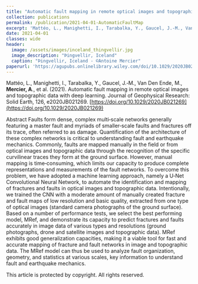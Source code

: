 ```yaml
---
title: "Automatic fault mapping in remote optical images and topographic data with deep learning"
collection: publications
permalink: /publication/2021-04-01-AutomaticFaultMap
excerpt: 'Mattéo, L., Manighetti, I., Tarabalka, Y., Gaucel, J.‐M., Van Den Ende, **M., Mercier**, A., et al. (2021).'
date: 2021-04-01
classes: wide
header:
  image: /assets/images/inceland_thingvellir.jpg
  image_description: "Þingvellir, Iceland"
  caption: "Þingvellir, Iceland - ©Antoine Mercier"
paperurl: 'https://agupubs.onlinelibrary.wiley.com/doi/10.1029/2020JB021269'
---
```

Mattéo, L., Manighetti, I., Tarabalka, Y., Gaucel, J.‐M., Van Den Ende, M., **Mercier, A**., et al. (2021). Automatic fault mapping in remote optical images and topographic data with deep learning. Journal of Geophysical Research: Solid Earth, 126, e2020JB021269. [https://doi.org/10.1029/2020JB021269](https://doi.org/10.1029/2020JB021269)

Abstract
Faults form dense, complex multi‐scale networks generally featuring a master fault and myriads of smaller‐scale faults and fractures off its trace, often referred to as damage. Quantification of the architecture of these complex networks is critical to understanding fault and earthquake mechanics. Commonly, faults are mapped manually in the field or from optical images and topographic data through the recognition of the specific curvilinear traces they form at the ground surface. However, manual mapping is time‐consuming, which limits our capacity to produce complete representations and measurements of the fault networks. To overcome this problem, we have adopted a machine learning approach, namely a U‐Net Convolutional Neural Network, to automate the identification and mapping of fractures and faults in optical images and topographic data. Intentionally, we trained the CNN with a moderate amount of manually created fracture and fault maps of low resolution and basic quality, extracted from one type of optical images (standard camera photographs of the ground surface). Based on a number of performance tests, we select the best performing model, MRef, and demonstrate its capacity to predict fractures and faults accurately in image data of various types and resolutions (ground photographs, drone and satellite images and topographic data). MRef exhibits good generalization capacities, making it a viable tool for fast and accurate mapping of fracture and fault networks in image and topographic data. The MRef model can thus be used to analyze fault organization, geometry, and statistics at various scales, key information to understand fault and earthquake mechanics.

This article is protected by copyright. All rights reserved.
